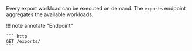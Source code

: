 Every export workload can be executed on demand. The `exports` endpoint aggregates the available workloads.

!!! note annotate "Endpoint"  

    ``` http
    GET /exports/
    ```